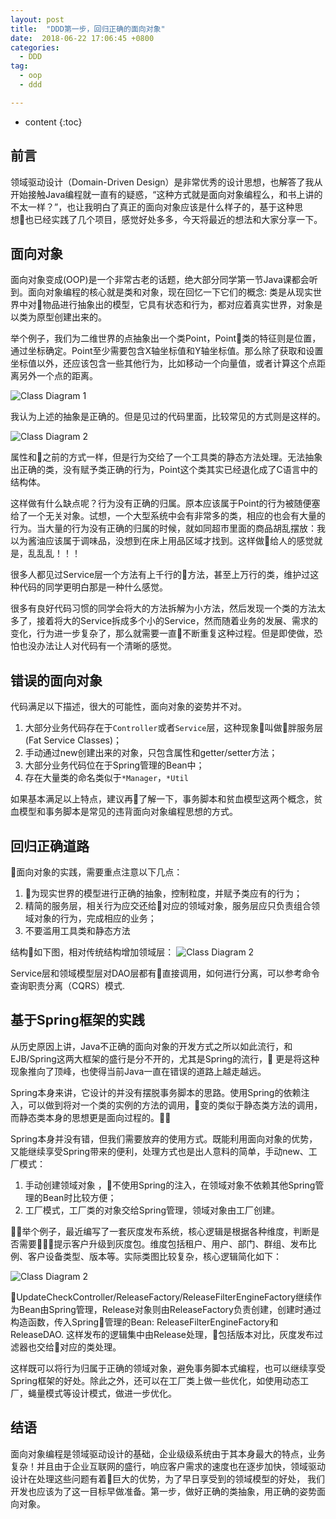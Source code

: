 ```yaml
---
layout: post
title:  "DDD第一步，回归正确的面向对象"
date:  2018-06-22 17:06:45 +0800
categories:
  - DDD
tag:
  - oop
  - ddd

---
```


* content
{:toc}


## 前言
领域驱动设计（Domain-Driven Design）是非常优秀的设计思想，也解答了我从开始接触Java编程就一直有的疑惑，“这种方式就是面向对象编程么，和书上讲的不太一样？”，也让我明白了真正的面向对象应该是什么样子的，基于这种思想也已经实践了几个项目，感觉好处多多，今天将最近的想法和大家分享一下。

## 面向对象

面向对象变成(OOP)是一个非常古老的话题，绝大部分同学第一节Java课都会听到。面向对象编程的核心就是类和对象，现在回忆一下它们的概念: 类是从现实世界中对物品进行抽象出的模型，它具有状态和行为，都对应着真实世界，对象是以类为原型创建出来的。

举个例子，我们为二维世界的点抽象出一个类Point，Point类的特征则是位置，通过坐标确定。Point至少需要包含X轴坐标值和Y轴坐标值。那么除了获取和设置坐标值以外，还应该包含一些其他行为，比如移动一个向量值，或者计算这个点距离另外一个点的距离。

![Class Diagram 1](/resources/1.png)

我认为上述的抽象是正确的。但是见过的代码里面，比较常见的方式则是这样的。

![Class Diagram 2](/resources/3.png)

属性和之前的方式一样，但是行为交给了一个工具类的静态方法处理。无法抽象出正确的类，没有赋予类正确的行为，Point这个类其实已经退化成了C语言中的结构体。

这样做有什么缺点呢？行为没有正确的归属。原本应该属于Point的行为被随便塞给了一个无关对象。试想，一个大型系统中会有非常多的类，相应的也会有大量的行为。当大量的行为没有正确的归属的时候，就如同超市里面的商品胡乱摆放：我以为酱油应该属于调味品，没想到在床上用品区域才找到。这样做给人的感觉就是，乱乱乱！！！

很多人都见过Service层一个方法有上千行的方法，甚至上万行的类，维护过这种代码的同学更明白那是一种什么感觉。

很多有良好代码习惯的同学会将大的方法拆解为小方法，然后发现一个类的方法太多了，接着将大的Service拆成多个小的Service，然而随着业务的发展、需求的变化，行为进一步复杂了，那么就需要一直不断重复这种过程。但是即使做，恐怕也没办法让人对代码有一个清晰的感觉。

## 错误的面向对象

代码满足以下描述，很大的可能性，面向对象的姿势并不对。

1. 大部分业务代码存在于`Controller`或者`Service`层，这种现象叫做胖服务层(Fat Service Classes)；
2. 手动通过new创建出来的对象，只包含属性和getter/setter方法；
3. 大部分业务代码位在于Spring管理的Bean中；
4. 存在大量类的命名类似于`*Manager`，`*Util`

如果基本满足以上特点，建议再了解一下，事务脚本和贫血模型这两个概念，贫血模型和事务脚本是常见的违背面向对象编程思想的方式。

## 回归正确道路

面向对象的实践，需要重点注意以下几点：
1. 为现实世界的模型进行正确的抽象，控制粒度，并赋予类应有的行为；
2. 精简的服务层，相关行为应交还给对应的领域对象，服务层应只负责组合领域对象的行为，完成相应的业务；
3. 不要滥用工具类和静态方法

结构如下图，相对传统结构增加领域层：
![Class Diagram 2](/resources/6.png)

Service层和领域模型层对DAO层都有直接调用，如何进行分离，可以参考命令查询职责分离（CQRS）模式.

## 基于Spring框架的实践

从历史原因上讲，Java不正确的面向对象的开发方式之所以如此流行，和EJB/Spring这两大框架的盛行是分不开的，尤其是Spring的流行， 更是将这种现象推向了顶峰，也使得当前Java一直在错误的道路上越走越远。

Spring本身来讲，它设计的并没有摆脱事务脚本的思路。使用Spring的依赖注入，可以做到将对一个类的实例的方法的调用，变的类似于静态类方法的调用，而静态类本身的思想更是面向过程的。

Spring本身并没有错，但我们需要放弃的使用方式。既能利用面向对象的优势，又能继续享受Spring带来的便利，处理方式也是出人意料的简单，手动new、工厂模式：

1. 手动创建领域对象 ，不使用Spring的注入，在领域对象不依赖其他Spring管理的Bean时比较方便；
2. 工厂模式，工厂类的对象交给Spring管理，领域对象由工厂创建。

举个例子，最近编写了一套灰度发布系统，核心逻辑是根据各种维度，判断是否需要提示客户升级到灰度包。维度包括租户、用户、部门、群组、发布比例、客户设备类型、版本等。实际类图比较复杂，核心逻辑简化如下：

![Class Diagram 2](/resources/5.png)

UpdateCheckController/ReleaseFactory/ReleaseFilterEngineFactory继续作为Bean由Spring管理，Release对象则由ReleaseFactory负责创建，创建时通过构造函数，传入Spring管理的Bean: ReleaseFilterEngineFactory和ReleaseDAO. 这样发布的逻辑集中由Release处理，包括版本对比，灰度发布过滤器也交给对应的类处理。

这样既可以将行为归属于正确的领域对象，避免事务脚本式编程，也可以继续享受Spring框架的好处。除此之外，还可以在工厂类上做一些优化，如使用动态工厂，蝇量模式等设计模式，做进一步优化。

## 结语
面向对象编程是领域驱动设计的基础，企业级级系统由于其本身最大的特点，业务复杂！并且由于企业互联网的盛行，响应客户需求的速度也在逐步加快，领域驱动设计在处理这些问题有着巨大的优势，为了早日享受到的领域模型的好处， 我们开发也应该为了这一目标早做准备。第一步，做好正确的类抽象，用正确的姿势面向对象。
